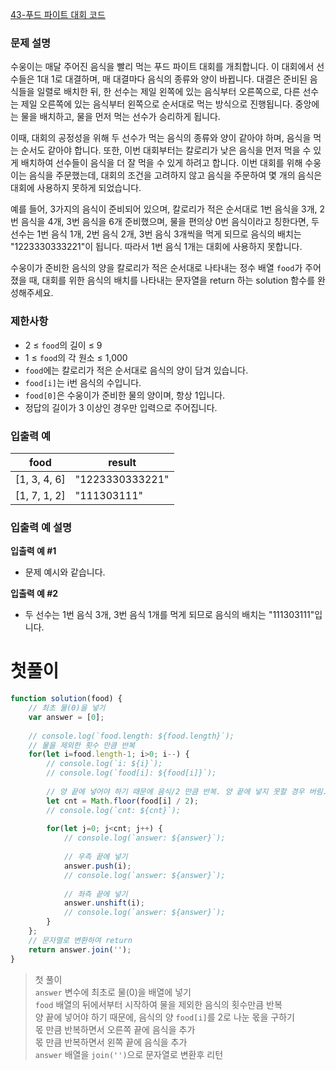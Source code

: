 [43-푸드 파이트 대회 코드](../codes/43푸드_파이트_대회.js)  

### **문제 설명**

수웅이는 매달 주어진 음식을 빨리 먹는 푸드 파이트 대회를 개최합니다. 이 대회에서 선수들은 1대 1로 대결하며, 매 대결마다 음식의 종류와 양이 바뀝니다. 대결은 준비된 음식들을 일렬로 배치한 뒤, 한 선수는 제일 왼쪽에 있는 음식부터 오른쪽으로, 다른 선수는 제일 오른쪽에 있는 음식부터 왼쪽으로 순서대로 먹는 방식으로 진행됩니다. 중앙에는 물을 배치하고, 물을 먼저 먹는 선수가 승리하게 됩니다.

이때, 대회의 공정성을 위해 두 선수가 먹는 음식의 종류와 양이 같아야 하며, 음식을 먹는 순서도 같아야 합니다. 또한, 이번 대회부터는 칼로리가 낮은 음식을 먼저 먹을 수 있게 배치하여 선수들이 음식을 더 잘 먹을 수 있게 하려고 합니다. 이번 대회를 위해 수웅이는 음식을 주문했는데, 대회의 조건을 고려하지 않고 음식을 주문하여 몇 개의 음식은 대회에 사용하지 못하게 되었습니다.

예를 들어, 3가지의 음식이 준비되어 있으며, 칼로리가 적은 순서대로 1번 음식을 3개, 2번 음식을 4개, 3번 음식을 6개 준비했으며, 물을 편의상 0번 음식이라고 칭한다면, 두 선수는 1번 음식 1개, 2번 음식 2개, 3번 음식 3개씩을 먹게 되므로 음식의 배치는 "1223330333221"이 됩니다. 따라서 1번 음식 1개는 대회에 사용하지 못합니다.

수웅이가 준비한 음식의 양을 칼로리가 적은 순서대로 나타내는 정수 배열 `food`가 주어졌을 때, 대회를 위한 음식의 배치를 나타내는 문자열을 return 하는 solution 함수를 완성해주세요.

### 제한사항

- 2 ≤ `food`의 길이 ≤ 9
- 1 ≤ `food`의 각 원소 ≤ 1,000
- `food`에는 칼로리가 적은 순서대로 음식의 양이 담겨 있습니다.
- `food[i]`는 i번 음식의 수입니다.
- `food[0]`은 수웅이가 준비한 물의 양이며, 항상 1입니다.
- 정답의 길이가 3 이상인 경우만 입력으로 주어집니다.

### 입출력 예

| food | result |
| --- | --- |
| [1, 3, 4, 6] | "1223330333221" |
| [1, 7, 1, 2] | "111303111" |

### 입출력 예 설명

**입출력 예 #1**

- 문제 예시와 같습니다.

**입출력 예 #2**

- 두 선수는 1번 음식 3개, 3번 음식 1개를 먹게 되므로 음식의 배치는 "111303111"입니다.  

# 첫풀이  
```jsx
function solution(food) {
    // 최초 물(0)을 넣기
    var answer = [0];
    
    // console.log(`food.length: ${food.length}`);
    // 물을 제외한 횟수 만큼 반복
    for(let i=food.length-1; i>0; i--) {
        // console.log(`i: ${i}`);
        // console.log(`food[i]: ${food[i]}`);
        
	    // 양 끝에 넣어야 하기 때문에 음식/2 만큼 반복. 양 끝에 넣지 못할 경우 버림.
        let cnt = Math.floor(food[i] / 2);
        // console.log(`cnt: ${cnt}`);
        
        for(let j=0; j<cnt; j++) {
            // console.log(`answer: ${answer}`);
            
            // 우측 끝에 넣기
            answer.push(i);
            // console.log(`answer: ${answer}`);
            
            // 좌측 끝에 넣기
            answer.unshift(i);
            // console.log(`answer: ${answer}`);
        }
    };
    // 문자열로 변환하여 return
    return answer.join('');
}
```
> 첫 풀이  
> `answer` 변수에 최초로 물(0)을 배열에 넣기  
> `food` 배열의 뒤에서부터 시작하여 물을 제외한 음식의 횟수만큼 반복  
> 양 끝에 넣어야 하기 때문에, 음식의 양 `food[i]`를 2로 나눈 몫을 구하기  
> 몫 만큼 반복하면서 오른쪽 끝에 음식을 추가  
> 몫 만큼 반복하면서 왼쪽 끝에 음식을 추가  
> `answer` 배열을 `join('')`으로 문자열로 변환후 리턴  